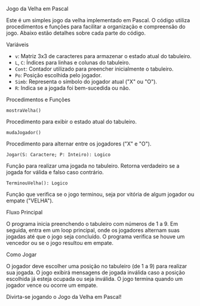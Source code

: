 Jogo da Velha em Pascal

Este é um simples jogo da velha implementado em Pascal. O código utiliza procedimentos e funções para facilitar a organização e compreensão do jogo. Abaixo estão detalhes sobre cada parte do código.

 Variáveis

- `v`: Matriz 3x3 de caracteres para armazenar o estado atual do tabuleiro.
- `L`, `C`: Índices para linhas e colunas do tabuleiro.
- `Cont`: Contador utilizado para preencher inicialmente o tabuleiro.
- `Po`: Posição escolhida pelo jogador.
- `Simb`: Representa o símbolo do jogador atual ("X" ou "O").
- `R`: Indica se a jogada foi bem-sucedida ou não.

 Procedimentos e Funções

 `mostraVelha()`

Procedimento para exibir o estado atual do tabuleiro.

 `mudaJogador()`

Procedimento para alternar entre os jogadores ("X" e "O").

 `Jogar(S: Caractere; P: Inteiro): Logico`

Função para realizar uma jogada no tabuleiro. Retorna verdadeiro se a jogada for válida e falso caso contrário.

 `TerminouVelha(): Logico`

Função que verifica se o jogo terminou, seja por vitória de algum jogador ou empate ("VELHA").

Fluxo Principal

O programa inicia preenchendo o tabuleiro com números de 1 a 9. Em seguida, entra em um loop principal, onde os jogadores alternam suas jogadas até que o jogo seja concluído. O programa verifica se houve um vencedor ou se o jogo resultou em empate.

Como Jogar

O jogador deve escolher uma posição no tabuleiro (de 1 a 9) para realizar sua jogada. O jogo exibirá mensagens de jogada inválida caso a posição escolhida já esteja ocupada ou seja inválida. O jogo termina quando um jogador vence ou ocorre um empate.

Divirta-se jogando o Jogo da Velha em Pascal!
